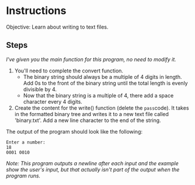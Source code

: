 # Instructions
Objective: Learn about writing to text files.

## Steps
*I've given you the main function for this program, no need to modify it.*
1. You'll need to complete the convert function.
	* The binary string should always be a multiple of 4 digits in length. Add 0s to  the front of the binary string until the total length is evenly divisible by 4.
	* Now that the binary string is a multiple of 4, there add a space character every 4 digits.
2. Create the content for the write() function (delete the ``pass``code). It takes in the formatted binary tree and writes it to a new text file called 'binary.txt'. Add a new line character to the end of the string.

The output of the program should look like the following:
```
Enter a number:
18
0001 0010
```
*Note: This program outputs a newline after each input and the example show the user's input, but that actually isn't part of the output when the program runs.*